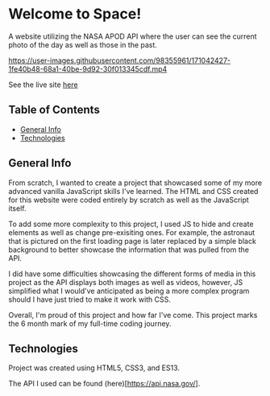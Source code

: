 # Welcome to Space!

A website utilizing the NASA APOD API where the user can see the current photo of the day as well as those in the past.

https://user-images.githubusercontent.com/98355961/171042427-1fe40b48-68a1-40be-9d92-30f013345cdf.mp4

See the live site [here](https://welcometospace.netlify.app/)


## Table of Contents

* [General Info](#general-info)
* [Technologies](#technologies)

## General Info

From scratch, I wanted to create a project that showcased some of my more advanced vanilla JavaScript skills I've learned. The HTML and CSS created for this website were coded entirely by scratch as well as the JavaScript itself.

To add some more complexity to this project, I used JS to hide and create elements as well as change pre-exisiting ones. For example, the astronaut that is pictured on the first loading page is later replaced by a simple black background to better showcase the information that was pulled from the API. 

I did have some difficulties showcasing the different forms of media in this project as the API displays both images as well as videos, however, JS simplified what I would've anticipated as being a more complex program should I have just tried to make it work with CSS.

Overall, I'm proud of this project and how far I've come. This project marks the 6 month mark of my full-time coding journey.

## Technologies

Project was created using HTML5, CSS3, and ES13.

The API I used can be found (here)[https://api.nasa.gov/]. 

